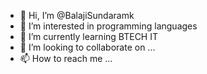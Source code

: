 - 👋 Hi, I’m @BalajiSundaramk
- 👀 I’m interested in programming languages
- 🌱 I’m currently learning BTECH IT
- 💞️ I’m looking to collaborate on ...
- 📫 How to reach me ...

<!---
BalajiSundaramk/BalajiSundaramk is a ✨ special ✨ repository because its `README.md` (this file) appears on your GitHub profile.
You can click the Preview link to take a look at your changes.
--->
